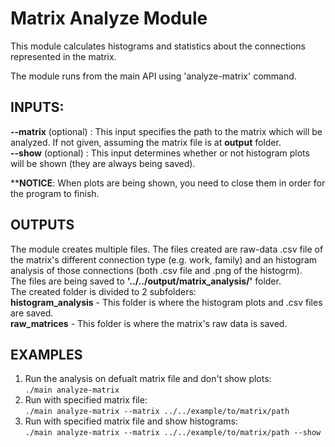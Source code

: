 # **Matrix Analyze Module**  
  
This module calculates histograms and statistics about the connections represented in the matrix.  
  
The module runs from the main API using 'analyze-matrix' command.  
  
  ## **INPUTS**:  
  **--matrix** <path to matrix> (optional) : This input specifies the path to the matrix which will be analyzed. If not given, assuming the 
  matrix file is at **output** folder.  
  **--show** (optional) : This input determines whether or not histogram plots will be shown (they are always being saved).  
  
  ****NOTICE**: When plots are being shown, you need to close them in order for the program to finish.  
    
  ## **OUTPUTS**  
  The module creates multiple files. The files created are raw-data .csv file of the matrix's different connection type (e.g. work, family) 
  and an histogram analysis of those connections (both .csv file and .png of the histogrm).  
  The files are being saved to **'../../output/matrix_analysis/'** folder.  
  The created folder is divided to 2 subfolders:  
  **histogram_analysis** - This folder is where the histogram plots and .csv files are saved.  
  **raw_matrices** - This folder is where the matrix's raw data is saved.  
  
  ## **EXAMPLES**  
  1. Run the analysis on defualt matrix file and don't show plots:  
  `./main analyze-matrix`  
  2. Run with specified matrix file:  
  `./main analyze-matrix --matrix ../../example/to/matrix/path`  
  3. Run with specified matrix file and show histograms:  
  `./main analyze-matrix --matrix ../../example/to/matrix/path --show`  
  
